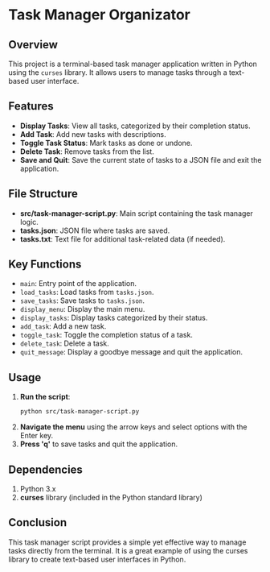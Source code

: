# Task Manager Organizator

## Overview

This project is a terminal-based task manager application written in Python using the `curses` library. It allows users to manage tasks through a text-based user interface.

## Features

- **Display Tasks**: View all tasks, categorized by their completion status.
- **Add Task**: Add new tasks with descriptions.
- **Toggle Task Status**: Mark tasks as done or undone.
- **Delete Task**: Remove tasks from the list.
- **Save and Quit**: Save the current state of tasks to a JSON file and exit the application.

## File Structure

- **src/task-manager-script.py**: Main script containing the task manager logic.
- **tasks.json**: JSON file where tasks are saved.
- **tasks.txt**: Text file for additional task-related data (if needed).

## Key Functions

- `main`: Entry point of the application.
- `load_tasks`: Load tasks from `tasks.json`.
- `save_tasks`: Save tasks to `tasks.json`.
- `display_menu`: Display the main menu.
- `display_tasks`: Display tasks categorized by their status.
- `add_task`: Add a new task.
- `toggle_task`: Toggle the completion status of a task.
- `delete_task`: Delete a task.
- `quit_message`: Display a goodbye message and quit the application.

## Usage

1. **Run the script**:
    ```sh
    python src/task-manager-script.py
    ```
2. **Navigate the menu** using the arrow keys and select options with the Enter key.
3. **Press 'q'** to save tasks and quit the application.

## Dependencies
1. Python 3.x
2. **curses** library (included in the Python standard library)

## Conclusion
This task manager script provides a simple yet effective way to manage tasks directly from the terminal. It is a great example of using the curses library to create text-based user interfaces in Python.